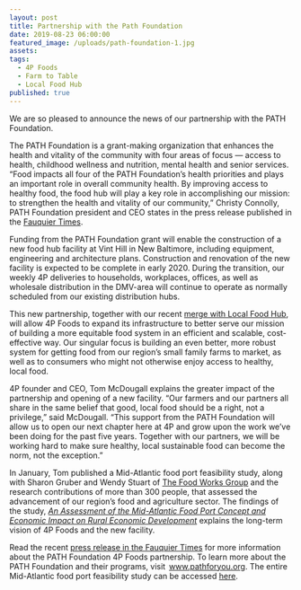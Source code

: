 ```yaml
---
layout: post
title: Partnership with the Path Foundation
date: 2019-08-23 06:00:00
featured_image: /uploads/path-foundation-1.jpg
assets:
tags:
  - 4P Foods
  - Farm to Table
  - Local Food Hub
published: true  
---
```


<div class="editable"><p>We are so pleased to announce the news of our partnership with the PATH Foundation.</p><p>The PATH Foundation is a grant-making organization that enhances the health and vitality of the community with four areas of focus &mdash; access to health, childhood wellness and nutrition, mental health and senior services. &ldquo;Food impacts all four of the PATH Foundation&rsquo;s health priorities and plays an important role in overall community health. By improving access to healthy food, the food hub will play a key role in accomplishing our mission: to strengthen the health and vitality of our community,&rdquo; Christy Connolly, PATH Foundation president and CEO states in the press release published in the&nbsp;<a href="https://www.fauquier.com/news/path-foundation-provides-million-to-create-food-hub/article_483bc1d8-c360-11e9-91ae-5fb3542e6bd0.html">Fauquier Times</a>.&nbsp;</p><p>Funding from the PATH Foundation grant will enable the construction of a new food hub facility at Vint Hill in New Baltimore, including equipment, engineering and architecture plans. Construction and renovation of the new facility is expected to be complete in early 2020. During the transition, our weekly 4P deliveries to households, workplaces, offices, as well as wholesale distribution in the DMV-area will continue to operate as normally scheduled from our existing distribution hubs.</p><p>This new partnership, together with our recent&nbsp;<a href="http://4pfoods.com/partnership-with-local-food-hub/">merge with Local Food Hub</a>, will allow 4P Foods to expand its infrastructure to better serve our mission of building a more equitable food system in an efficient and scalable, cost-effective way. Our singular focus is building an even better, more robust system for getting food from our region&rsquo;s small family farms to market, as well as to consumers who might not otherwise enjoy access to healthy, local food.</p><p>4P founder and CEO, Tom McDougall explains the greater impact of the partnership and opening of a new facility. &ldquo;Our farmers and our partners all share in the same belief that good, local food should be a right, not a privilege,&rdquo; said McDougall. &ldquo;This support from the PATH Foundation will allow us to open our next chapter here at 4P and grow upon the work we&rsquo;ve been doing for the past five years. Together with our partners, we will be working hard to make sure healthy, local sustainable food can become the norm, not the exception.&rdquo;</p><p>In January, Tom published a Mid-Atlantic food port feasibility study, along with Sharon Gruber and Wendy Stuart of&nbsp;<a href="http://www.foodworksgroup.com/what-we-do">The Food Works Group</a>&nbsp;and the research contributions of more than 300 people, that assessed the advancement of our region&rsquo;s food and agriculture sector. The findings of the study,&nbsp;<a href="https://docsend.com/view/yq4caww"><em>An Assessment of the Mid-Atlantic Food Port Concept and Economic Impact on Rural Economic Development</em></a>&nbsp;explains the long-term vision of 4P Foods and the new facility.</p><p>Read the recent&nbsp;<a href="https://www.fauquier.com/news/path-foundation-provides-million-to-create-food-hub/article_483bc1d8-c360-11e9-91ae-5fb3542e6bd0.html">press release in the Fauquier Times</a>&nbsp;for more information about the PATH Foundation 4P Foods partnership. To learn more about the PATH Foundation and their programs, visit &nbsp;<a href="https://pathforyou.org/">www.pathforyou.org</a>. The entire Mid-Atlantic food port feasibility study can be accessed&nbsp;<a href="https://docsend.com/view/yq4caww">here</a>.</p></div>